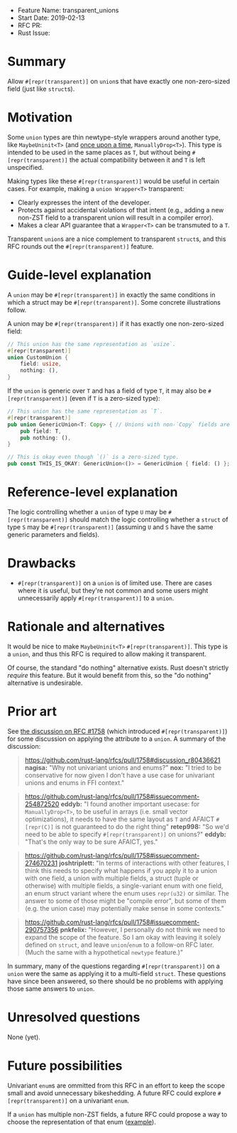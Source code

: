 - Feature Name: transparent_unions
- Start Date: 2019-02-13
- RFC PR:
- Rust Issue:

# Summary
[summary]: #summary

Allow `#[repr(transparent)]` on `union`s that have exactly one non-zero-sized field (just like `struct`s).

# Motivation
[motivation]: #motivation

Some `union` types are thin newtype-style wrappers around another type, like `MaybeUninit<T>` (and [once upon a time](https://doc.rust-lang.org/1.26.1/src/core/mem.rs.html#950), `ManuallyDrop<T>`). This type is intended to be used in the same places as `T`, but without being `#[repr(transparent)]` the actual compatibility between it and `T` is left unspecified.

Making types like these `#[repr(transparent)]` would be useful in certain cases. For example, making a `union Wrapper<T>` transparent:

- Clearly expresses the intent of the developer.
- Protects against accidental violations of that intent (e.g., adding a new non-ZST field to a transparent union will result in a compiler error).
- Makes a clear API guarantee that a `Wrapper<T>` can be transmuted to a `T`.

Transparent `union`s are a nice complement to transparent `struct`s, and this RFC rounds out the `#[repr(transparent)]` feature.

# Guide-level explanation
[guide-level-explanation]: #guide-level-explanation

A `union` may be `#[repr(transparent)]` in exactly the same conditions in which a struct may be `#[repr(transparent)]`. Some concrete illustrations follow.

A union may be `#[repr(transparent)]` if it has exactly one non-zero-sized field:

```rust
// This union has the same representation as `usize`.
#[repr(transparent)]
union CustomUnion {
    field: usize,
    nothing: (),
}
```

If the `union` is generic over `T` and has a field of type `T`, it may also be `#[repr(transparent)]` (even if `T` is a zero-sized type):

```rust
// This union has the same representation as `T`.
#[repr(transparent)]
pub union GenericUnion<T: Copy> { // Unions with non-`Copy` fields are unstable.
    pub field: T,
    pub nothing: (),
}

// This is okay even though `()` is a zero-sized type.
pub const THIS_IS_OKAY: GenericUnion<()> = GenericUnion { field: () };
```

# Reference-level explanation
[reference-level-explanation]: #reference-level-explanation

The logic controlling whether a `union` of type `U` may be `#[repr(transparent)]` should match the logic controlling whether a `struct` of type `S` may be `#[repr(transparent)]` (assuming `U` and `S` have the same generic parameters and fields).

# Drawbacks
[drawbacks]: #drawbacks

- `#[repr(transparent)]` on a `union` is of limited use. There are cases where it is useful, but they're not common and some users might unnecessarily apply `#[repr(transparent)]` to a `union`.

# Rationale and alternatives
[alternatives]: #alternatives

It would be nice to make `MaybeUninit<T>` `#[repr(transparent)]`. This type is a `union`, and thus this RFC is required to allow making it transparent.

Of course, the standard "do nothing" alternative exists. Rust doesn't strictly *require* this feature. But it would benefit from this, so the "do nothing" alternative is undesirable.

# Prior art
[prior-art]: #prior-art

See [the discussion on RFC #1758](https://github.com/rust-lang/rfcs/pull/1758) (which introduced `#[repr(transparent)]`) for some discussion on applying the attribute to a `union`. A summary of the discussion:

> https://github.com/rust-lang/rfcs/pull/1758#discussion_r80436621
> **nagisa:** "Why not univariant unions and enums?"
> **nox:** "I tried to be conservative for now given I don't have a use case for univariant unions and enums in FFI context."

> https://github.com/rust-lang/rfcs/pull/1758#issuecomment-254872520
> **eddyb:** "I found another important usecase: for `ManuallyDrop<T>`, to be useful in arrays (i.e. small vector optimizations), it needs to have the same layout as `T` and AFAICT `#[repr(C)]` is not guaranteed to do the right thing"
> **retep998:** "So we'd need to be able to specify `#[repr(transparent)]` on unions?"
> **eddyb:** "That's the only way to be sure AFAICT, yes."

> https://github.com/rust-lang/rfcs/pull/1758#issuecomment-274670231
> **joshtriplett:** "In terms of interactions with other features, I think this needs to specify what happens if you apply it to a union with one field, a union with multiple fields, a struct (tuple or otherwise) with multiple fields, a single-variant enum with one field, an enum struct variant where the enum uses `repr(u32)` or similar. The answer to some of those might be "compile error", but some of them (e.g. the union case) may potentially make sense in some contexts."

> https://github.com/rust-lang/rfcs/pull/1758#issuecomment-290757356
> **pnkfelix:** "However, I personally do not think we need to expand the scope of the feature. So I am okay with leaving it solely defined on `struct`, and leave `union`/`enum` to a follow-on RFC later. (Much the same with a hypothetical `newtype` feature.)"

In summary, many of the questions regarding `#[repr(transparent)]` on a `union` were the same as applying it to a multi-field `struct`. These questions have since been answered, so there should be no problems with applying those same answers to `union`.

# Unresolved questions
[unresolved]: #unresolved-questions

None (yet).

# Future possibilities
[future-possibilities]: #future-possibilities

Univariant `enum`s are ommitted from this RFC in an effort to keep the scope small and avoid unnecessary bikeshedding. A future RFC could explore `#[repr(transparent)]` on a univariant `enum`.

If a `union` has multiple non-ZST fields, a future RFC could propose a way to choose the representation of that enum ([example](https://internals.rust-lang.org/t/pre-rfc-transparent-unions/9441/6)).
